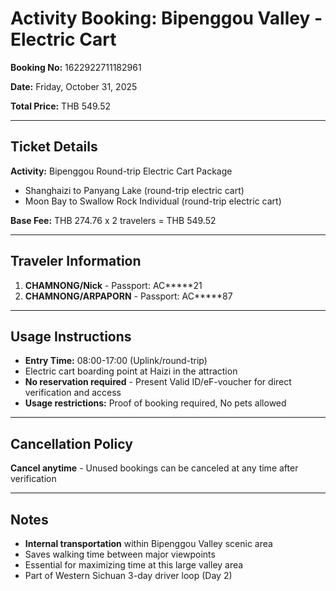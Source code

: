 # Activity Booking: Bipenggou Valley - Electric Cart

**Booking No:** 1622922711182961

**Date:** Friday, October 31, 2025

**Total Price:** THB 549.52

---

## Ticket Details

**Activity:** Bipenggou Round-trip Electric Cart Package
- Shanghaizi to Panyang Lake (round-trip electric cart)
- Moon Bay to Swallow Rock Individual (round-trip electric cart)

**Base Fee:** THB 274.76 x 2 travelers = THB 549.52

---

## Traveler Information

1. **CHAMNONG/Nick** - Passport: AC*****21
2. **CHAMNONG/ARPAPORN** - Passport: AC*****87

---

## Usage Instructions

- **Entry Time:** 08:00-17:00 (Uplink/round-trip)
- Electric cart boarding point at Haizi in the attraction
- **No reservation required** - Present Valid ID/eF-voucher for direct verification and access
- **Usage restrictions:** Proof of booking required, No pets allowed

---

## Cancellation Policy

**Cancel anytime** - Unused bookings can be canceled at any time after verification

---

## Notes

- **Internal transportation** within Bipenggou Valley scenic area
- Saves walking time between major viewpoints
- Essential for maximizing time at this large valley area
- Part of Western Sichuan 3-day driver loop (Day 2)
